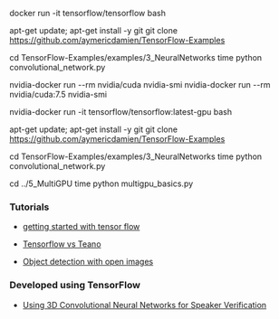  docker run -it tensorflow/tensorflow bash
 
 apt-get update; apt-get install -y git
 git clone https://github.com/aymericdamien/TensorFlow-Examples
 
 cd TensorFlow-Examples/examples/3_NeuralNetworks
 time python convolutional_network.py
 
 nvidia-docker run --rm nvidia/cuda nvidia-smi
 nvidia-docker run --rm nvidia/cuda:7.5 nvidia-smi
 
 nvidia-docker run -it tensorflow/tensorflow:latest-gpu bash
  
 apt-get update; apt-get install -y git
 git clone https://github.com/aymericdamien/TensorFlow-Examples
 
 cd TensorFlow-Examples/examples/3_NeuralNetworks
 time python convolutional_network.py
 
  cd ../5_MultiGPU
 time python multigpu_basics.py

### Tutorials

+ [getting started with tensor flow](https://www.tensorflow.org/get_started/get_started)

+ [Tensorflow vs Teano](https://news.ycombinator.com/item?id=14575465)

+ [Object detection with open images](https://blog.algorithmia.com/deep-dive-into-object-detection-with-open-images-using-tensorflow/)


### Developed using TensorFlow

+ [Using 3D Convolutional Neural Networks for Speaker Verification](https://github.com/astorfi/3D-convolutional-speaker-recognition)
